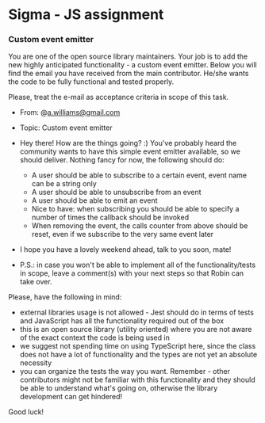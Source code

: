 # Sigma - JS assignment

### Custom event emitter
You are one of the open source library maintainers. Your job is to add the new highly anticipated functionality - a custom event emitter. Below you will find the email you have received from the main contributor. He/she wants the code to be fully functional and tested properly. 

Please, treat the e-mail as acceptance criteria in scope of this task.

* From: @a.williams@gmail.com
* Topic: Custom event emitter
* Hey there! How are the things going? :) You've probably heard the community wants to have this simple event emitter available, so we should deliver. Nothing fancy for now, the following should do:
    * A user should be able to subscribe to a certain event, event name can be a string only
    * A user should be able to unsubscribe from an event
    * A user should be able to emit an event
    * Nice to have: when subscribing you should be able to specify a number of times the callback should be invoked
    * When removing the event, the calls counter from above should be reset, even if we subscribe to the very same event later
* I hope you have a lovely weekend ahead, talk to you soon, mate!

* P.S.: in case you won't be able to implement all of the functionality/tests in scope, leave a comment(s) with your next steps so that Robin can take over.

Please, have the following in mind:

* external libraries usage is not allowed - Jest should do in terms of tests and JavaScript has all the functionality required out of the box
* this is an open source library (utility oriented) where you are not aware of the exact context the code is being used in
* we suggest not spending time on using TypeScript here, since the class does not have a lot of functionality and the types are not yet an absolute necessity
* you can organize the tests the way you want. Remember - other contributors might not be familiar with this functionality and they should be able to understand what's going on, otherwise the library development can get hindered!

Good luck!



